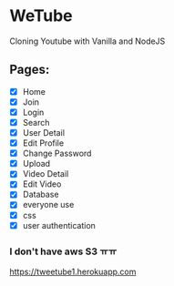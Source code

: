# WeTube

Cloning Youtube with Vanilla and NodeJS

## Pages:

- [x] Home
- [x] Join
- [x] Login
- [x] Search
- [x] User Detail
- [x] Edit Profile
- [x] Change Password
- [x] Upload
- [x] Video Detail
- [x] Edit Video
- [x] Database
- [x] everyone use
- [x] css
- [x] user authentication

### I don't have aws S3 ㅠㅠ

https://tweetube1.herokuapp.com